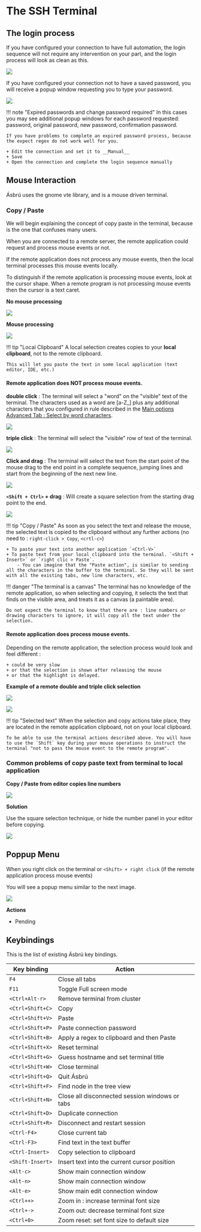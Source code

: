 # The SSH Terminal

## The login process

If you have configured your connection to have full automation, the login sequence will not require any intervention on your part, and the login process will look as clean as this.

![](images/ssht1.png)

If you have configured your connection not to have a saved password, you will receive a popup window requesting you to type your password.

![](images/ssht2.png)


!!! note "Expired passwords and change password required"
    In this cases you may see additional popup windows for each password requested: password, original password, new password, confirmation password.

    If you have problems to complete an expired password process, because the expect regex do not work well for you.

    + Edit the connection and set it to __Manual__
    + Save
    + Open the connection and complete the login sequence manually

## Mouse Interaction

Ásbrú uses the gnome vte library, and is a mouse driven terminal.

### Copy / Paste

We will begin explaining the concept of copy paste in the terminal, because is the one that confuses many users.

When you are connected to a remote server, the remote application could request and process mouse events or not.

If the remote application does not process any mouse events, then the local terminal processes this mouse events locally.

To distinguish if the remote application is processing mouse events, look at the cursor shape. When a remote program is not processing mouse events then the cursor is a text caret.

__No mouse processing__

![](images/ssht3.png)

__Mouse processing__

![](images/ssht4.png)


!!! tip "Local Clipboard"
    A local selection creates copies to your __local clipboard__, not to the remote clipboard.

    This will let you paste the text in some local application (text editor, IDE, etc.)

#### Remote application does NOT process mouse events.

__double click__ : The terminal will select a "word" on the "visible" text of the terminal. The characters used as a word are [a-Z_] plus any additional characters that you configured in rule described in the [Main options Advanced Tab : Select by word characters](../Preferences/MOAdvanced.md).

![](images/ssht5.png)


__triple click__ : The terminal will select the "visible" row of text of the terminal.

![](images/ssht6.png)


__Click and drag__ : The terminal will select the text from the start point of the mouse drag to the end point in a complete sequence, jumping lines and start from the beginning of the next new line.

![](images/ssht10.png)

__`<Shift + Ctrl>` + drag__ : Will create a square selection from the starting drag point to the end.

![](images/ssht9.png)


!!! tip "Copy / Paste"
    As soon as you select the text and release the mouse, the selected text is copied to the clipboard without any further actions (no need to : `right-click > Copy`, `<crtl-c>`)

    + To paste your text into another application `<Ctrl-V>`
    + To paste text from your local clipboard into the terminal. `<Shift + Insert>` or `right clic > Paste`.
        - You can imagine that the "Paste action", is similar to sending all the characters in the buffer to the terminal. So they will be sent with all the existing tabs, new line characters, etc.

!!! danger "The terminal is a canvas"
    The terminal has no knowledge of the remote application, so when selecting and copying, it selects the text that finds on the visible area, and treats it as a canvas (a paintable area).

    Do not expect the terminal to know that there are : line numbers or drawing characters to ignore, it will copy all the text under the selection.

#### Remote application does process mouse events.

Depending on the remote application, the selection process would look and feel different :

    + could be very slow
    + or that the selection is shown after releasing the mouse
    + or that the highlight is delayed.

__Example of a remote double and triple click selection__

![](images/ssht7.png)

![](images/ssht8.png)


!!! tip "Selected text"
    When the selection and copy actions take place, they are located in the remote application clipboard, not on your local clipboard.

    To be able to use the terminal actions described above. You will have to use the `Shift` key during your mouse operations to instruct the terminal "not to pass the mouse event to the remote program".

### Common problems of copy paste text from terminal to local application

__Copy / Paste from editor copies line numbers__

![](images/ssht11.png)

__Solution__

Use the square selection technique, or hide the number panel in your editor before copying.

![](images/ssht12.png)

## Poppup Menu

When you right click on the terminal or `<Shift> + right click` (if the remote application process mouse events)

You will see a popup menu similar to the next image.

![](images/ssht13.png)

__Actions__

* Pending

## Keybindings

This is the list of existing Ásbrú key bindings.

|Key binding     |Action                                        |
|----------------|----------------------------------------------|
|`F4`            |Close all tabs                                |
|`F11`           |Toggle Full screen mode                       |
|`<Ctrl+Alt-r>`  |Remove terminal from cluster                  |
|`<Ctrl+Shift+C>`|Copy                                          |
|`<Ctrl+Shift+V>`|Paste                                         |
|`<Ctrl+Shift+P>`|Paste connection password                     |
|`<Ctrl+Shift+B>`|Apply a regex to clipboard and then Paste     |
|`<Ctrl+Shift+X>`|Reset terminal                                |
|`<Ctrl+Shift+G>`|Guess hostname and set terminal title         |
|`<Ctrl+Shift+W>`|Close terminal                                |
|`<Ctrl+Shift+Q>`|Quit Ásbrú                                    |
|`<Ctrl+Shift+F>`|Find node in the tree view                    |
|`<Ctrl+Shift+N>`|Close all disconnected session windows or tabs|
|`<Ctrl+Shift+D>`|Duplicate connection                          |
|`<Ctrl+Shift+R>`|Disconnect and restart session                |
|`<Ctrl-F4>`     |Close current tab                             |
|`<Ctrl-F3>`     |Find text in the text buffer                  |
|`<Ctrl-Insert>` |Copy selection to clipboard                   |
|`<Shift-Insert>`|Insert text into the current cursor position  |
|`<Alt-c>`       |Show main connection window                   |
|`<Alt-n>`       |Show main connection window                   |
|`<Alt-e>`       |Show main edit connection window              |
|`<Ctrl++>`      |Zoom in : increase terminal font size         |
|`<Ctrl+->`      |Zoom out: decrease terminal font size         |
|`<Ctrl+0>`      |Zoom reset: set font size to default size     |

